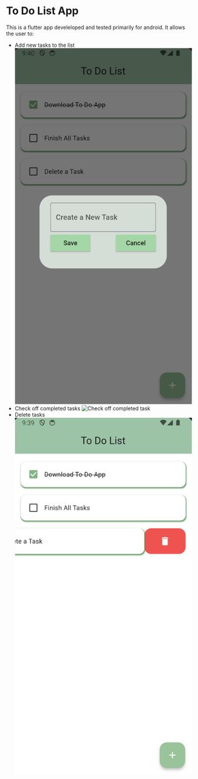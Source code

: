 # To Do List App

This is a flutter app develeloped and tested primarily for android. It allows the user to:
- Add new tasks to the list
![Adding A Task](https://github.com/SophShan/ToDoList/blob/main/Screenshots/AddingATask.png)
- Check off completed tasks
![Check off completed task](https://github.com/SophShan/ToDoList/blob/main/Screenshots/InitialState.png)
- Delete tasks
![Deleting task](https://github.com/SophShan/ToDoList/blob/main/Screenshots/UsingApp.png)


